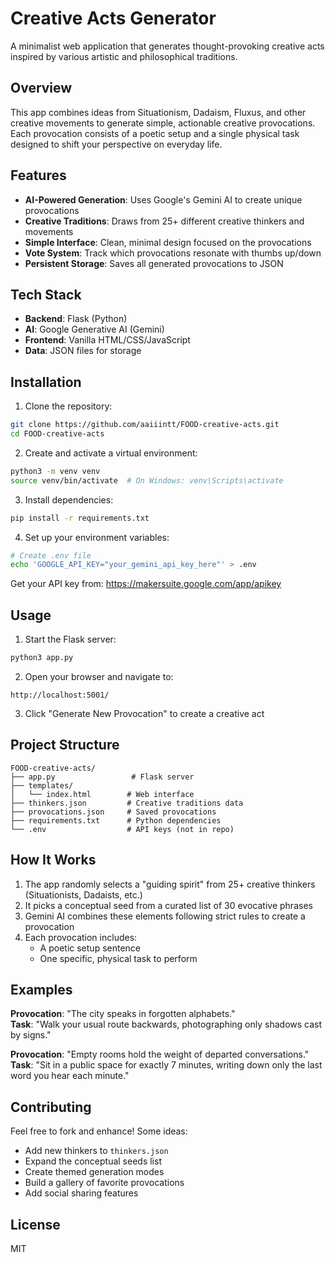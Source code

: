# Creative Acts Generator

A minimalist web application that generates thought-provoking creative acts inspired by various artistic and philosophical traditions.

## Overview

This app combines ideas from Situationism, Dadaism, Fluxus, and other creative movements to generate simple, actionable creative provocations. Each provocation consists of a poetic setup and a single physical task designed to shift your perspective on everyday life.

## Features

- **AI-Powered Generation**: Uses Google's Gemini AI to create unique provocations
- **Creative Traditions**: Draws from 25+ different creative thinkers and movements
- **Simple Interface**: Clean, minimal design focused on the provocations
- **Vote System**: Track which provocations resonate with thumbs up/down
- **Persistent Storage**: Saves all generated provocations to JSON

## Tech Stack

- **Backend**: Flask (Python)
- **AI**: Google Generative AI (Gemini)
- **Frontend**: Vanilla HTML/CSS/JavaScript
- **Data**: JSON files for storage

## Installation

1. Clone the repository:
```bash
git clone https://github.com/aaiiintt/FOOD-creative-acts.git
cd FOOD-creative-acts
```

2. Create and activate a virtual environment:
```bash
python3 -m venv venv
source venv/bin/activate  # On Windows: venv\Scripts\activate
```

3. Install dependencies:
```bash
pip install -r requirements.txt
```

4. Set up your environment variables:
```bash
# Create .env file
echo 'GOOGLE_API_KEY="your_gemini_api_key_here"' > .env
```

Get your API key from: https://makersuite.google.com/app/apikey

## Usage

1. Start the Flask server:
```bash
python3 app.py
```

2. Open your browser and navigate to:
```
http://localhost:5001/
```

3. Click "Generate New Provocation" to create a creative act

## Project Structure

```
FOOD-creative-acts/
├── app.py                 # Flask server
├── templates/
│   └── index.html        # Web interface
├── thinkers.json         # Creative traditions data
├── provocations.json     # Saved provocations
├── requirements.txt      # Python dependencies
└── .env                  # API keys (not in repo)
```

## How It Works

1. The app randomly selects a "guiding spirit" from 25+ creative thinkers (Situationists, Dadaists, etc.)
2. It picks a conceptual seed from a curated list of 30 evocative phrases
3. Gemini AI combines these elements following strict rules to create a provocation
4. Each provocation includes:
   - A poetic setup sentence
   - One specific, physical task to perform

## Examples

**Provocation**: "The city speaks in forgotten alphabets."  
**Task**: "Walk your usual route backwards, photographing only shadows cast by signs."

**Provocation**: "Empty rooms hold the weight of departed conversations."  
**Task**: "Sit in a public space for exactly 7 minutes, writing down only the last word you hear each minute."

## Contributing

Feel free to fork and enhance! Some ideas:
- Add new thinkers to `thinkers.json`
- Expand the conceptual seeds list
- Create themed generation modes
- Build a gallery of favorite provocations
- Add social sharing features

## License

MIT